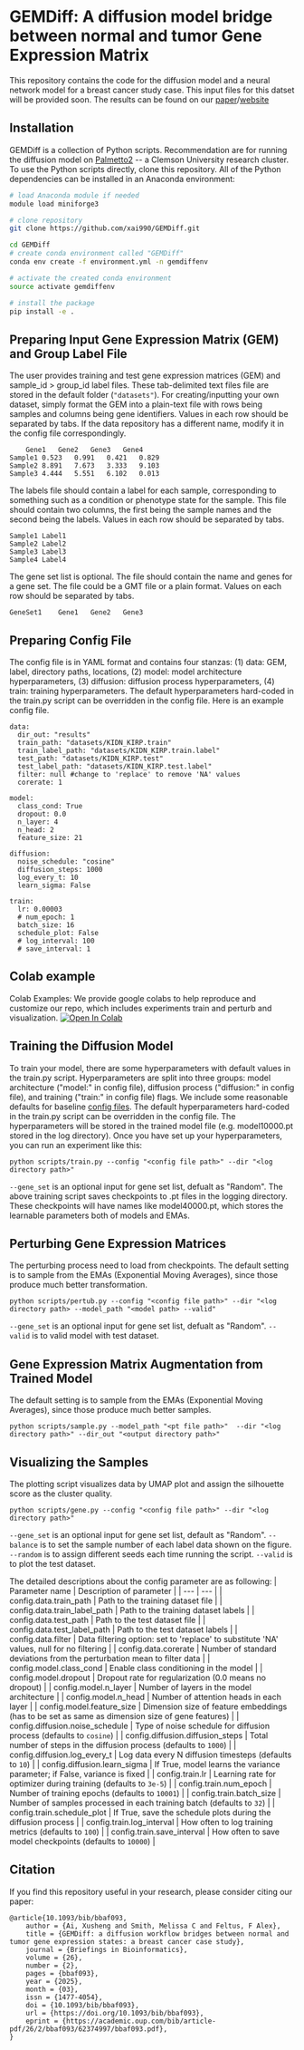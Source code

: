 # GEMDiff: A diffusion model bridge between normal and tumor Gene Expression Matrix

This repository contains the code for the diffusion model and a neural network model for a breast cancer study case. This input files for this datset will be provided soon.
The results can be found on our [paper](https://academic.oup.com/bib/article/26/2/bbaf093/8069412?utm_source=advanceaccess&utm_campaign=bib&utm_medium=email)/[website](https://xai990.github.io/)

## Installation 
GEMDiff is a collection of Python scripts. Recommendation are for running the diffusion model on [Palmetto2](https://www.palmetto.clemson.edu/palmetto/) -- a Clemson University research cluster. To use the Python scripts directly, clone this repository.  All of the Python dependencies can be installed in an Anaconda environment:
```bash
# load Anaconda module if needed 
module load miniforge3

# clone repository
git clone https://github.com/xai990/GEMDiff.git

cd GEMDiff
# create conda environment called "GEMDiff"
conda env create -f environment.yml -n gemdiffenv

# activate the created conda environment
source activate gemdiffenv

# install the package
pip install -e . 

```

## Preparing Input Gene Expression Matrix (GEM) and Group Label File
The user provides training and test gene expression matrices (GEM) and sample_id > group_id label files.  These tab-delimited text files file are stored in the default folder (`"datasets"`). For creating/inputting your own dataset, simply format the GEM into a plain-text file with rows being samples and columns being gene identifiers. Values in each row should be separated by tabs. If the data repository has a different name, modify it in the config file correspondingly. 
```
	Gene1	Gene2	Gene3	Gene4
Sample1	0.523	0.991	0.421	0.829
Sample2	8.891	7.673	3.333	9.103
Sample3	4.444	5.551	6.102	0.013
```
The labels file should contain a label for each sample, corresponding to something such as a condition or phenotype state for the sample. This file should contain two columns, the first being the sample names and the second being the labels. Values in each row should be separated by tabs.

```
Sample1	Label1
Sample2	Label2
Sample3	Label3
Sample4	Label4
```

The gene set list is optional. The file should contain the name and genes for a gene set. The file could be a GMT file or a plain format. Values on each row should be separated by tabs.
```
GeneSet1	Gene1	Gene2	Gene3
```

## Preparing Config File
The config file is in YAML format and contains four stanzas: (1) data: GEM, label, directory paths, locations, (2) model: model architecture hyperparameters, (3) diffusion: diffusion process hyperparameters, (4) train: training hyperparameters.  The default hyperparameters hard-coded in the train.py script can be overridden in the config file.  Here is an example config file.  
```
data:
  dir_out: "results"
  train_path: "datasets/KIDN_KIRP.train"
  train_label_path: "datasets/KIDN_KIRP.train.label"
  test_path: "datasets/KIDN_KIRP.test"
  test_label_path: "datasets/KIDN_KIRP.test.label"
  filter: null #change to 'replace' to remove 'NA' values 
  corerate: 1 
  
model:
  class_cond: True
  dropout: 0.0
  n_layer: 4
  n_head: 2
  feature_size: 21
  
diffusion:
  noise_schedule: "cosine"
  diffusion_steps: 1000
  log_every_t: 10
  learn_sigma: False
  
train:
  lr: 0.00003
  # num_epoch: 1
  batch_size: 16
  schedule_plot: False
  # log_interval: 100
  # save_interval: 1
```

## Colab example
Colab Examples: We provide google colabs to help reproduce and customize our repo, which includes experiments train and perturb and visualization.
[![Open In Colab](https://colab.research.google.com/assets/colab-badge.svg)](https://colab.research.google.com/drive/1ssJGavsFgiFfMMgVfHXz1YXf0HFzZS5G?usp=sharing)

## Training the Diffusion Model
To train your model, there are some hyperparameters with default values in the train.py script. Hyperparameters are split into three groups: model architecture ("model:" in config file), diffusion process ("diffusion:" in config file), and training ("train:" in config file) flags. We include some reasonable defaults for baseline [config files](configs). The default hyperparameters hard-coded in the train.py script can be overridden in the config file.  The hyperparameters will be stored in the trained model file (e.g. model10000.pt stored in the log directory). Once you have set up your hyperparameters, you can run an experiment like this:

```
python scripts/train.py --config "<config file path>" --dir "<log directory path>"
```
`--gene_set` is an optional input for gene set list, defualt as "Random". The above training script saves checkpoints to .pt files in the logging directory. These checkpoints will have names like model40000.pt, which stores the learnable parameters both of models and EMAs.

## Perturbing Gene Expression Matrices 
The perturbing process need to load from checkpoints. The default setting is to sample from the EMAs (Exponential Moving Averages), since those produce much better transformation. 
```
python scripts/pertub.py --config "<config file path>" --dir "<log directory path> --model_path "<model path> --valid" 
```
`--gene_set` is an optional input for gene set list, defualt as "Random".
`--valid` is to valid model with test dataset. 

## Gene Expression Matrix Augmentation from Trained Model
The default setting is to sample from the EMAs (Exponential Moving Averages), since those produce much better samples. 
```
python scripts/sample.py --model_path "<pt file path>"  --dir "<log directory path>" --dir_out "<output directory path>" 
```

## Visualizing the Samples 
The plotting script visualizes data by UMAP plot and assign the silhouette score as the cluster quality. 
```
python scripts/gene.py --config "<config file path>" --dir "<log directory path>"  
```
`--gene_set` is an optional input for gene set list, default as "Random".
`--balance` is to set the sample number of each label data shown on the figure. 
`--random` is to assign different seeds each time running the script. 
`--valid` is to plot the test dataset. 

The detailed descriptions about the config parameter are as following:
| Parameter name | Description of parameter |
| --- | --- |
| config.data.train_path                | Path to the training dataset file                                                                   |
| config.data.train_label_path          | Path to the training dataset labels                                                                 |
| config.data.test_path                 | Path to the test dataset file                                                                       |
| config.data.test_label_path           | Path to the test dataset labels                                                                     |
| config.data.filter                    | Data filtering option: set to 'replace' to substitute 'NA' values, null for no filtering            |
| config.data.corerate                  | Number of standard deviations from the perturbation mean to filter data                             |
| config.model.class_cond               | Enable class conditioning in the model                                                              |
| config.model.dropout                  | Dropout rate for regularization (0.0 means no dropout)                                              |
| config.model.n_layer                  | Number of layers in the model architecture                                                          |
| config.model.n_head                   | Number of attention heads in each layer                                                             | 
| config.model.feature_size             | Dimension size of feature embeddings   (has to be set as same as dimension size of gene features)   |
| config.diffusion.noise_schedule       | Type of noise schedule for diffusion process (defaults to `cosine`)                                 |
| config.diffusion.diffusion_steps      | Total number of steps in the diffusion process (defaults to `1000`)                                 |
| config.diffusion.log_every_t          | Log data every N diffusion timesteps (defaults to `10`)                                             |
| config.diffusion.learn_sigma          | If True, model learns the variance parameter; if False, variance is fixed                           |
| config.train.lr                       | Learning rate for optimizer during training (defaults to `3e-5`)                                    |
| config.train.num_epoch                | Number of training epochs (defaults to `10001`)                                                     |
| config.train.batch_size               | Number of samples processed in each training batch (defaults to `32`)                               |
| config.train.schedule_plot            | If True, save the schedule plots during the diffusion process                                       |
| config.train.log_interval             | How often to log training metrics (defaults to `100`)                                               |
| config.train.save_interval            | How often to save model checkpoints (defaults to `10000`)                                           |




## <span id="citelink">Citation</span>
If you find this repository useful in your research, please consider citing our paper:

```
@article{10.1093/bib/bbaf093,
    author = {Ai, Xusheng and Smith, Melissa C and Feltus, F Alex},
    title = {GEMDiff: a diffusion workflow bridges between normal and tumor gene expression states: a breast cancer case study},
    journal = {Briefings in Bioinformatics},
    volume = {26},
    number = {2},
    pages = {bbaf093},
    year = {2025},
    month = {03},
    issn = {1477-4054},
    doi = {10.1093/bib/bbaf093},
    url = {https://doi.org/10.1093/bib/bbaf093},
    eprint = {https://academic.oup.com/bib/article-pdf/26/2/bbaf093/62374997/bbaf093.pdf},
}
	
```







